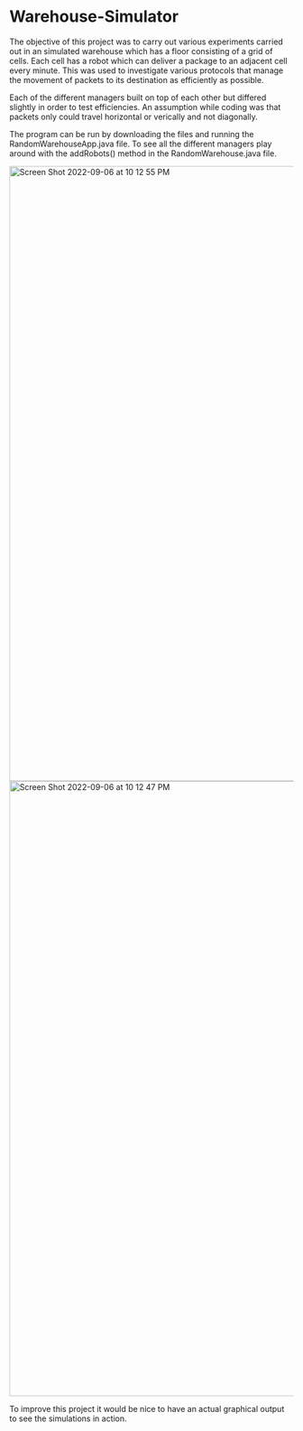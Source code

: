 # Warehouse-Simulator

The objective of this project was to carry out various experiments carried out in an simulated warehouse which has a floor consisting of a grid of cells.  Each cell has a robot which can deliver a package to an adjacent cell every minute. This was used to investigate various protocols that manage the movement of packets to its destination as efficiently as possible.

Each of the different managers built on top of each other but differed slightly in order to test efficiencies. An assumption while coding was that packets only could travel horizontal or verically and not diagonally.

The program can be run by downloading the files and running the RandomWarehouseApp.java file. To see all the different managers play around with the addRobots() method in the RandomWarehouse.java file.

<img width="1090" alt="Screen Shot 2022-09-06 at 10 12 55 PM" src="https://user-images.githubusercontent.com/31984374/188609713-9aafacad-96fe-41a5-a7f3-8715a379b869.png">

<img width="1090" alt="Screen Shot 2022-09-06 at 10 12 47 PM" src="https://user-images.githubusercontent.com/31984374/188609728-873dac4d-abc4-4e7f-adad-3390c279e677.png">

To improve this project it would be nice to have an actual graphical output to see the simulations in action.
